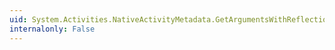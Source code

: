 ```yaml
---
uid: System.Activities.NativeActivityMetadata.GetArgumentsWithReflection
internalonly: False
---
```

